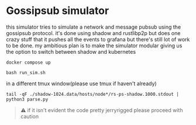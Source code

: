 # Gossipsub simulator

this simulator tries to simulate a network and message pubsub using the gossipsub protocol. it's done using shadow and rustlibp2p but does one crazy stuff that it pushes all the events to grafana
but there's still lot of work to be done. my ambitious plan is to make the simulator modular giving us the option to switch between shadow and kubernetes

``` 
docker compose up
```
```
bash run_sim.sh
```
in a different tmux window(please use tmux if haven't already)

```
tail -qF ./shadow-1024.data/hosts/node*/rs-ps-shadow.1000.stdout | python3 parse.py
```

> :warning: if it isn't evident the code pretty jerryrigged please proceed with caution

